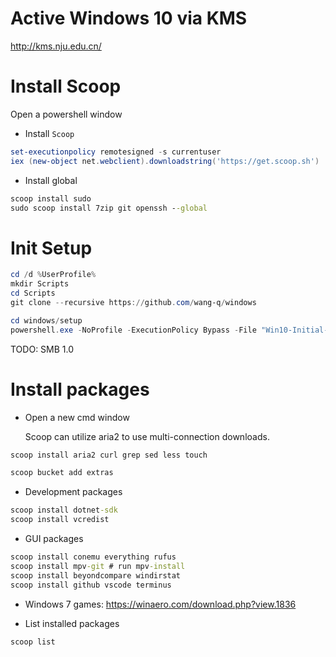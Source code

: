 # Active Windows 10 via KMS

http://kms.nju.edu.cn/

# Install Scoop

Open a powershell window

* Install `Scoop`

```ps1
set-executionpolicy remotesigned -s currentuser
iex (new-object net.webclient).downloadstring('https://get.scoop.sh')
```

* Install global

```cmd
scoop install sudo
sudo scoop install 7zip git openssh --global
```

# Init Setup

```ps1
cd /d %UserProfile%
mkdir Scripts
cd Scripts
git clone --recursive https://github.com/wang-q/windows

cd windows/setup
powershell.exe -NoProfile -ExecutionPolicy Bypass -File "Win10-Initial-Setup-Script/Win10.ps1" -include "Win10-Initial-Setup-Script/Win10.psm1" -preset "Default.preset"
```

TODO: SMB 1.0

# Install packages

* Open a new cmd window

    Scoop can utilize aria2 to use multi-connection downloads.

```cmd
scoop install aria2 curl grep sed less touch

scoop bucket add extras
```

* Development packages

```cmd
scoop install dotnet-sdk
scoop install vcredist
```

* GUI packages

```cmd
scoop install conemu everything rufus
scoop install mpv-git # run mpv-install
scoop install beyondcompare windirstat
scoop install github vscode terminus
```

* Windows 7 games: https://winaero.com/download.php?view.1836

* List installed packages

```cmd
scoop list
```
